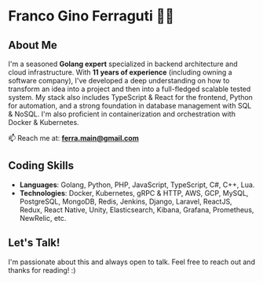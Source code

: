 # Franco Gino Ferraguti 👨‍💻

## About Me

I'm a seasoned **Golang expert** specialized in backend architecture and cloud infrastructure. With **11 years of experience** (including owning a software company), I've developed a deep understanding on how to transform an idea into a project and then into a full-fledged scalable tested system. My stack also includes TypeScript & React for the frontend, Python for automation, and a strong foundation in database management with SQL & NoSQL. I'm also proficient in containerization and orchestration with Docker & Kubernetes.

📫 Reach me at: **ferra.main@gmail.com**  

## Coding Skills

- **Languages**: Golang, Python, PHP, JavaScript, TypeScript, C#, C++, Lua.
- **Technologies**: Docker, Kubernetes, gRPC & HTTP, AWS, GCP, MySQL, PostgreSQL, MongoDB, Redis, Jenkins, Django, Laravel, ReactJS, Redux, React Native, Unity, Elasticsearch, Kibana, Grafana, Prometheus, NewRelic, etc.

## Let's Talk!

I'm passionate about this and always open to talk. Feel free to reach out and thanks for reading! :)

